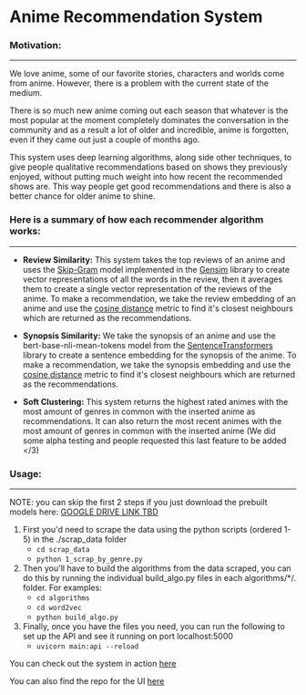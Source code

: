 # Anime Recommendation System

### Motivation:
------
We love anime, some of our favorite stories, characters and worlds come from anime. However, there is a problem with the current state of the medium.

There is so much new anime coming out each season that whatever is the most popular at the moment completely dominates the conversation in the community and as a result a lot of older and incredible, anime is forgotten, even if they came out just a couple of months ago.

This system uses deep learning algorithms, along side other techniques, to give people qualitative recommendations based on shows they previously enjoyed, without putting much weight into how recent the recommended shows are. This way people get good recommendations and there is also a better chance for older anime to shine.

### Here is a summary of how each recommender algorithm works:
------
* **Review Similarity:** This system takes the top reviews of an anime and uses the [Skip-Gram](https://arxiv.org/abs/1301.3781") model implemented in the [Gensim](https://radimrehurek.com/gensim/) library to create vector representations of all the words in the review, then it averages them to create a single vector representation of the reviews of the anime. To make a recommendation, we take the review embedding of an anime and use the [cosine distance](https://docs.scipy.org/doc/scipy/reference/generated/scipy.spatial.distance.cdist.html?highlight=cdist#scipy.spatial.distance.cdist) metric to find it's closest neighbours which are returned as the recommendations.

* **Synopsis Similarity:** We take the synopsis of an anime and use the bert-base-nli-mean-tokens model from the [SentenceTransformers](https://github.com/UKPLab/sentence-transformers) library to create a sentence embedding for the synopsis of the anime. To make a recommendation, we take the synopsis embedding and use the [cosine distance](https://docs.scipy.org/doc/scipy/reference/generated/scipy.spatial.distance.cdist.html?highlight=cdist#scipy.spatial.distance.cdist) metric to find it's closest neighbours which are returned as the recommendations.

* **Soft Clustering:** This system returns the highest rated animes with the most amount of genres in common with the inserted anime as recommendations. It can also return the most recent animes with the most amount of genres in common with the inserted anime (We did some alpha testing and people requested this last feature to be added </3)

### Usage:
------
NOTE: you can skip the first 2 steps if you just download the prebuilt models here: <u>GOOGLE DRIVE LINK TBD</u>

1. First you'd need to scrape the data using the python scripts (ordered 1-5) in the ./scrap_data folder
    - `cd scrap_data`
    - `python 1_scrap_by_genre.py`
2. Then you'll have to build the algorithms from the data scraped, you can do this by running the individual build_algo.py files in each algorithms/*/. folder. For examples:
    - `cd algorithms`
    - `cd word2vec`
    - `python build_algo.py`
3. Finally, once you have the files you need, you can run the following to set up the API and see it running on port localhost:5000
    - `uvicorn main:api --reload`

You can check out the system in action [here](http://3.131.210.47:5000/)

You can also find the repo for the UI [here](https://github.com/chriskok/AnimeRec)


